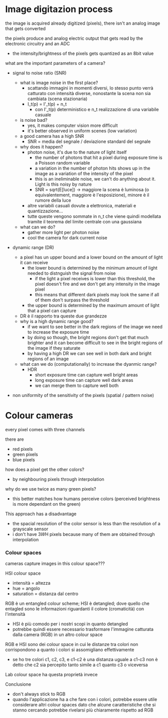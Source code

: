 # Image digitazion process
the image is acquired already digitized (pixels), there isn't an analog image that gets converted

the pixels produce and analog electric output that gets read by the electronic circuitry and an ADC
- the intensity/brightness of the pixels gets quantized as an 8bit value

what are the important parameters of a camera?
- signal to noise ratio (SNR)
    - what is image noise in the first place?
        - scattando immagini in momenti diversi, lo stesso punto verrà catturato con intensità diverse, nonostante la scena non sia cambiata (scena stazionaria)
        - I_t(p) = I'_t(p) + n_t
            - con I'_t(p) deterministico e n_t realizzazione di una variabile casuale
    - is noise bad?
        - yes, it makes computer vision more difficult
        - it's better observed in uniform scenes (low variation)
    - a good camera has a high SNR
        - SNR = media del segnale / deviazione standard del segnale
    - why does it happen?
        - photon noise, it's due to the nature of light itself
            - the number of photons that hit a pixel during exposure time is a Poisson random variable
            - a variation in the number of photon hits shows up in the image as a variation of the intensity of the pixel
            - this is an ineliminable noise, we can't do anything about it. Light is this noisy by nature 
            - SNR = sqrt(E[luce]) -> maggiore la scena è luminosa (o equivalentement, maggiore è l'esposizione), minore è il rumore della luce
        - altre variabili casuali dovute a elettronica, materiali e quantizzazione...
        - tutte queste vengono sommate in n_t che viene quindi modellata tramite il teorema del limite centrale con una gaussiana
    - what can we do?
        - gather more light per photon noise
        - cool the camera for dark current noise

- dynamic range (DR)
    - a pixel has un upper bound and a lower bound on the amount of light it can receive
        - the lower bound is determined by the minimum amount of light needed to distnguish the signal from noise
            - if the light a pixel receives is lower than this threshold, the pixel doesn't fire and we don't get any intensity in the image pixel
            - this means that different dark pixels may look the same if all of them don't surpass the threshold
        - the upper bound is determined by the maximum amount of light that a pixel can capture
    - DR è il rapporto tra queste due grandezze
    - why is a high dynamic range good?
        - if we want to see better in the dark regions of the image we need to increase the exposure time
        - by doing so though, the bright regions don't get that much brighter and it can become difficult to see in the bright regions of the image if they saturate
        - by having a high DR we can see well in both dark and bright regions of an image
    - what can we do (computationally) to increase the dyanmic range?
        - HDR
            - short exposure time can capture well bright areas
            - long exposure time can capture well dark areas
            - we can merge them to capture well both

- non uniformity of the sensitivity of the pixels (spatial / pattern noise)


# Colour cameras
every pixel comes with three channels

there are
- red pixels
- green pixels
- blue pixels

how does a pixel get the other colors?
- by neighbouring pixels through interpolation

why do we use twice as many green pixels?
- this better matches how humans perceive colors (perceived brightness is more dependant on the green)

This approach has a disadvantage
- the spacial resolution of the color sensor is less than the resolution of a grayscale sensor
- i don't have 3*W*H pixels because many of them are obtained through interpolation 



### Colour spaces
cameras capture images in this colour space???

HSI colour space
- intensità = altezza
- hue = angolo
- saturation = distanza dal centro

RGB è un entangled colour scheme; HSI è detangled; dove quello che entagled sono le informazioni riguardanti il colore (cromaticità) con l'intensità
- HSI è più comodo per i nostri scopi in quanto detangled
- potrebbe quindi essere necessario trasformare l'immagine catturata dalla camera (RGB) in un altro colour space

RGB e HSI sono dei colour space in cui le distanze tra colori non corrispondono a quanto i colori si assomigliano effettivamente
- se ho tre colori c1, c2, c3, e c1-c2 è una distanza uguale a c1-c3 non è detto che c2 sia percepito tanto simile a c1 quanto c3 o viceversa

Lab colour space ha questa proprietà invece

Conclusione
- don't always stick to RGB
- quando l'applicazione ha a che fare con i colori, potrebbe essere utile considerare altri colour spaces dato che alcune caratteristiche che si stanno cercando potrebbe rivelarsi più chiaramente rispetto ad RGB































